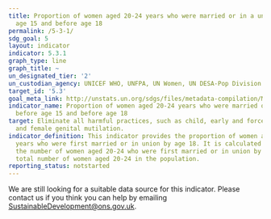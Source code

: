 ```yaml
---
title: Proportion of women aged 20-24 years who were married or in a union before
  age 15 and before age 18
permalink: /5-3-1/
sdg_goal: 5
layout: indicator
indicator: 5.3.1
graph_type: line
graph_title: ~
un_designated_tier: '2'
un_custodian_agency: UNICEF WHO, UNFPA, UN Women, UN DESA-Pop Division
target_id: '5.3'
goal_meta_link: http://unstats.un.org/sdgs/files/metadata-compilation/Metadata-Goal-5.pdf
indicator_name: Proportion of women aged 20-24 years who were married or in a union
  before age 15 and before age 18
target: Eliminate all harmful practices, such as child, early and forced marriage
  and female genital mutilation.
indicator_definition: This indicator provides the proportion of women aged 20 to 24
  years who were first married or in union by age 18. It is calculated by dividing
  the number of women aged 20-24 who were first married or in union by age 18 by the
  total number of women aged 20-24 in the population.
reporting_status: notstarted
---
```


We are still looking for a suitable data source for this indicator. Please contact us if you think you can help by emailing <a href="mailto:SustainableDevelopment@ons.gov.uk">SustainableDevelopment@ons.gov.uk</a>.


